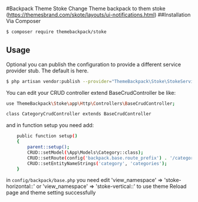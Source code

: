 #Backpack Theme Stoke
Change Theme backpack to them stoke (https://themesbrand.com/skote/layouts/ui-notifications.html)
##Installation
Via Composer
``` bash
$ composer require themebackpack/stoke
```

## Usage
Optional you can publish the configuration to provide a different service provider stub. The default is here.

``` bash
$ php artisan vendor:publish --provider="ThemeBackpack\Stoke\StokeServiceProvider"
```

You can edit your CRUD controller extend BaseCrudController be like:

``` bash
use ThemeBackpack\Stoke\app\Http\Controllers\BaseCrudController;

class CategoryCrudController extends BaseCrudController
```

and in function setup you need add:
``` bash
    public function setup()
    {
        parent::setup();
        CRUD::setModel(\App\Models\Category::class);
        CRUD::setRoute(config('backpack.base.route_prefix') . '/category');
        CRUD::setEntityNameStrings('category', 'categories');
    }
```

in ```config/backpack/base.php``` you need edit 'view_namespace' => 'stoke-horizontal::' or 'view_namespace' => 'stoke-vertical::' to use theme
Reload page and theme setting successfully
